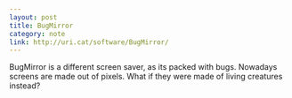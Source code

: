 ```yaml
---
layout: post
title: BugMirror
category: note
link: http://uri.cat/software/BugMirror/
---
```


<p>BugMirror is a different screen saver, as its packed with bugs. Nowadays screens are made out of pixels. What if they were made of living creatures instead?</p>
